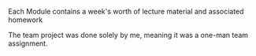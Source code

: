 Each Module contains a week's worth of lecture material and associated homework

The team project was done solely by me, meaning it was a one-man team assignment.
